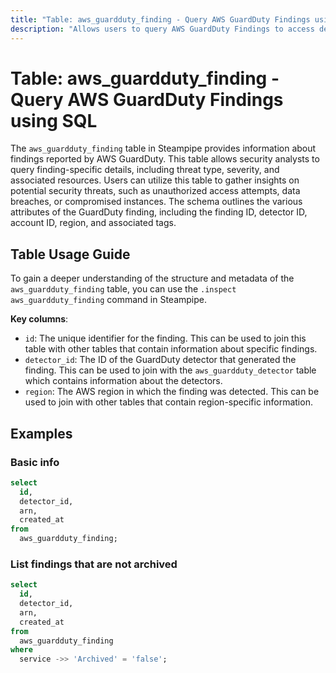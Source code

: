 ```yaml
---
title: "Table: aws_guardduty_finding - Query AWS GuardDuty Findings using SQL"
description: "Allows users to query AWS GuardDuty Findings to access detailed information about potential security threats or suspicious activities detected in their AWS environment."
---
```


# Table: aws_guardduty_finding - Query AWS GuardDuty Findings using SQL

The `aws_guardduty_finding` table in Steampipe provides information about findings reported by AWS GuardDuty. This table allows security analysts to query finding-specific details, including threat type, severity, and associated resources. Users can utilize this table to gather insights on potential security threats, such as unauthorized access attempts, data breaches, or compromised instances. The schema outlines the various attributes of the GuardDuty finding, including the finding ID, detector ID, account ID, region, and associated tags.

## Table Usage Guide

To gain a deeper understanding of the structure and metadata of the `aws_guardduty_finding` table, you can use the `.inspect aws_guardduty_finding` command in Steampipe.

**Key columns**:

- `id`: The unique identifier for the finding. This can be used to join this table with other tables that contain information about specific findings.
- `detector_id`: The ID of the GuardDuty detector that generated the finding. This can be used to join with the `aws_guardduty_detector` table which contains information about the detectors.
- `region`: The AWS region in which the finding was detected. This can be used to join with other tables that contain region-specific information.

## Examples

### Basic info

```sql
select
  id,
  detector_id,
  arn,
  created_at
from
  aws_guardduty_finding;
```

### List findings that are not archived

```sql
select
  id,
  detector_id,
  arn,
  created_at
from
  aws_guardduty_finding
where
  service ->> 'Archived' = 'false';
```
